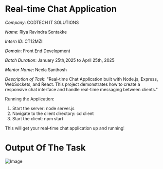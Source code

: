 # Real-time Chat Application

*Company*: CODTECH IT SOLUTIONS

*Name*: Riya Ravindra Sontakke

*Intern ID*: CT12MZI

*Domain*: Front End Development

*Batch Duration*: January 25th,2025 to April 25th, 2025

*Mentor Name*: Neela Santhosh

*Description of Task*: "Real-time Chat Application built with Node.js, Express, WebSockets, and React. This project demonstrates how to create a responsive chat interface and handle real-time messaging between clients."

Running the Application:
1. Start the server: node server.js
2. Navigate to the client directory: cd client
3. Start the client: npm start
   
This will get your real-time chat application up and running!

#  Output Of The Task

![Image](https://github.com/user-attachments/assets/7a864794-c82a-4077-9885-976116473f32)

